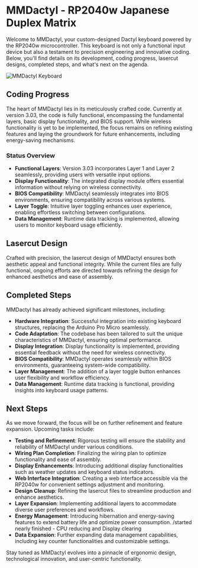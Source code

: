 # MMDactyl - RP2040w Japanese Duplex Matrix

Welcome to MMDactyl, your custom-designed Dactyl keyboard powered by the RP2040w microcontroller. This keyboard is not only a functional input device but also a testament to precision engineering and innovative coding. Below, you'll find details on its development, coding progress, lasercut designs, completed steps, and what's next on the agenda.

![MMDactyl Keyboard](https://github.com/SKZBadHabit/MMDactyl/assets/72281265/1e6f7bd4-ab28-4964-b751-b02aff36cae3)

## Coding Progress

The heart of MMDactyl lies in its meticulously crafted code. Currently at version 3.03, the code is fully functional, encompassing the fundamental layers, basic display functionality, and BIOS support. While wireless functionality is yet to be implemented, the focus remains on refining existing features and laying the groundwork for future enhancements, including energy-saving mechanisms.

### Status Overview
- **Functional Layers**: Version 3.03 incorporates Layer 1 and Layer 2 seamlessly, providing users with versatile input options.
- **Display Functionality**: The integrated display module offers essential information without relying on wireless connectivity.
- **BIOS Compatibility**: MMDactyl seamlessly integrates into BIOS environments, ensuring compatibility across various systems.
- **Layer Toggle**: Intuitive layer toggling enhances user experience, enabling effortless switching between configurations.
- **Data Management**: Runtime data tracking is implemented, allowing users to monitor keyboard usage efficiently.

## Lasercut Design

Crafted with precision, the lasercut design of MMDactyl ensures both aesthetic appeal and functional integrity. While the current files are fully functional, ongoing efforts are directed towards refining the design for enhanced aesthetics and ease of assembly.

## Completed Steps

MMDactyl has already achieved significant milestones, including:
- **Hardware Integration**: Successful integration into existing keyboard structures, replacing the Arduino Pro Micro seamlessly.
- **Code Adaptation**: The codebase has been tailored to suit the unique characteristics of MMDactyl, ensuring optimal performance.
- **Display Integration**: Display functionality is implemented, providing essential feedback without the need for wireless connectivity.
- **BIOS Compatibility**: MMDactyl operates seamlessly within BIOS environments, guaranteeing system-wide compatibility.
- **Layer Management**: The addition of a layer toggle button enhances user flexibility and workflow efficiency.
- **Data Management**: Runtime data tracking is functional, providing insights into keyboard usage patterns.

## Next Steps

As we move forward, the focus will be on further refinement and feature expansion. Upcoming tasks include:
- **Testing and Refinement**: Rigorous testing will ensure the stability and reliability of MMDactyl under various conditions.
- **Wiring Plan Completion**: Finalizing the wiring plan to optimize functionality and ease of assembly.
- **Display Enhancements**: Introducing additional display functionalities such as weather updates and keyboard status indicators.
- **Web Interface Integration**: Creating a web interface accessible via the RP2040w for convenient settings adjustment and monitoring.
- **Design Cleanup**: Refining the lasercut files to streamline production and enhance aesthetics.
- **Layer Expansion**: Implementing additional layers to accommodate diverse user preferences and workflows.
- **Energy Management**: Introducing hibernation and energy-saving features to extend battery life and optimize power consumption. /started nearly finished - CPU reducing and Display clearing
- **Data Expansion**: Further expanding data management capabilities, including key counter functionalities and customizable settings.

Stay tuned as MMDactyl evolves into a pinnacle of ergonomic design, technological innovation, and user-centric functionality.
